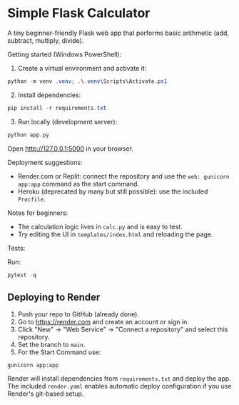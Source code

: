 # Simple Flask Calculator

A tiny beginner-friendly Flask web app that performs basic arithmetic (add, subtract, multiply, divide).

Getting started (Windows PowerShell):

1. Create a virtual environment and activate it:

```powershell
python -m venv .venv; .\.venv\Scripts\Activate.ps1
```

2. Install dependencies:

```powershell
pip install -r requirements.txt
```

3. Run locally (development server):

```powershell
python app.py
```

Open http://127.0.0.1:5000 in your browser.

Deployment suggestions:
- Render.com or Replit: connect the repository and use the `web: gunicorn app:app` command as the start command.
- Heroku (deprecated by many but still possible): use the included `Procfile`.

Notes for beginners:
- The calculation logic lives in `calc.py` and is easy to test.
- Try editing the UI in `templates/index.html` and reloading the page.

Tests:

Run:

```powershell
pytest -q
```

Deploying to Render
-------------------

1. Push your repo to GitHub (already done).
2. Go to https://render.com and create an account or sign in.
3. Click "New" → "Web Service" → "Connect a repository" and select this repository.
4. Set the branch to `main`.
5. For the Start Command use:

```
gunicorn app:app
```

Render will install dependencies from `requirements.txt` and deploy the app. The included `render.yaml` enables automatic deploy configuration if you use Render's git-based setup.
